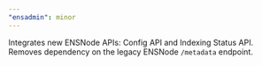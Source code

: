 ```yaml
---
"ensadmin": minor
---
```


Integrates new ENSNode APIs: Config API and Indexing Status API. Removes dependency on the legacy ENSNode `/metadata` endpoint.
